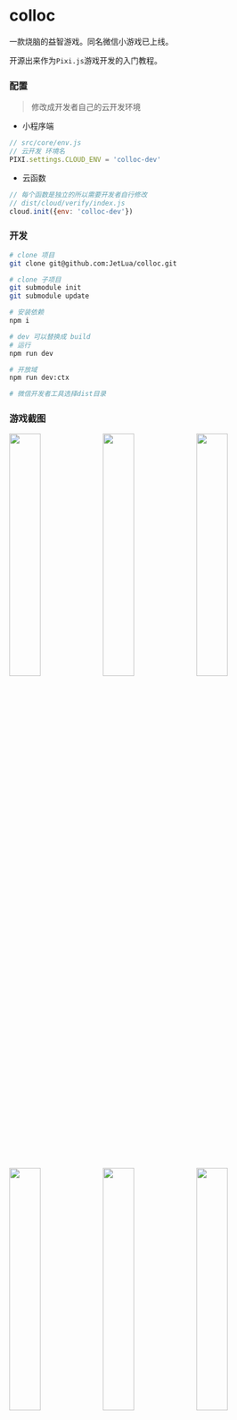 # colloc
一款烧脑的益智游戏。同名微信小游戏已上线。

开源出来作为`Pixi.js`游戏开发的入门教程。

### 配置
> 修改成开发者自己的云开发环境

- 小程序端
```js
// src/core/env.js
// 云开发 环境名
PIXI.settings.CLOUD_ENV = 'colloc-dev'
```
- 云函数
```js
// 每个函数是独立的所以需要开发者自行修改
// dist/cloud/verify/index.js
cloud.init({env: 'colloc-dev'})
```

### 开发

```bash
# clone 项目
git clone git@github.com:JetLua/colloc.git

# clone 子项目
git submodule init
git submodule update

# 安装依赖
npm i

# dev 可以替换成 build
# 运行
npm run dev

# 开放域
npm run dev:ctx

# 微信开发者工具选择dist目录
```

### 游戏截图

<img src="https://jetlua.github.io/colloc/snapshot.1.png" width="33.33%"><img src="https://jetlua.github.io/colloc/snapshot.2.png" width="33.33%"><img src="https://jetlua.github.io/colloc/snapshot.3.png" width="33.33%">

<img src="https://jetlua.github.io/colloc/snapshot.4.png" width="33.33%"><img src="https://jetlua.github.io/colloc/snapshot.5.png" width="33.33%"><img src="https://jetlua.github.io/colloc/snapshot.6.png" width="33.33%">
